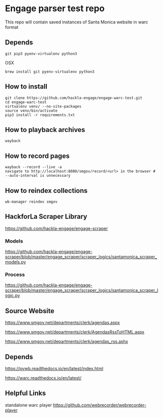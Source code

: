 # Engage parser test repo

This repo will contain saved instances of Santa Monica website in warc format

## Depends

`git pip3 pyenv-virtualenv python3`

OSX

`brew install git pyenv-virtualenv python3`



## How to install
```
git clone https://github.com/hackla-engage/engage-warc-test.git
cd engage-warc-test
virtualenv venv/ --no-site-packages
source venv/bin/activate
pip3 install -r requirements.txt
```


## How to playback archives
```
wayback
```



## How to record pages
```
wayback --record --live -a
navigate to http://localhost:8080/smgov/record/<url> in the browser # --auto-interval is unnecessary
```

## How to reindex collections
```
wb-manager reindex smgov
```

## HackforLa Scraper Library

https://github.com/hackla-engage/engage-scraper

### Models
https://github.com/hackla-engage/engage-scraper/blob/master/engage_scraper/scraper_logics/santamonica_scraper_models.py

### Process
https://github.com/hackla-engage/engage-scraper/blob/master/engage_scraper/scraper_logics/santamonica_scraper_logic.py 

## Source Website
https://www.smgov.net/departments/clerk/agendas.aspx

https://www.smgov.net/departments/clerk/AgendasRssToHTML.aspx

https://www.smgov.net/departments/clerk/agendas_rss.ashx

## Depends
https://pywb.readthedocs.io/en/latest/index.html

https://warc.readthedocs.io/en/latest/

## Helpful Links
standalone warc player https://github.com/webrecorder/webrecorder-player
